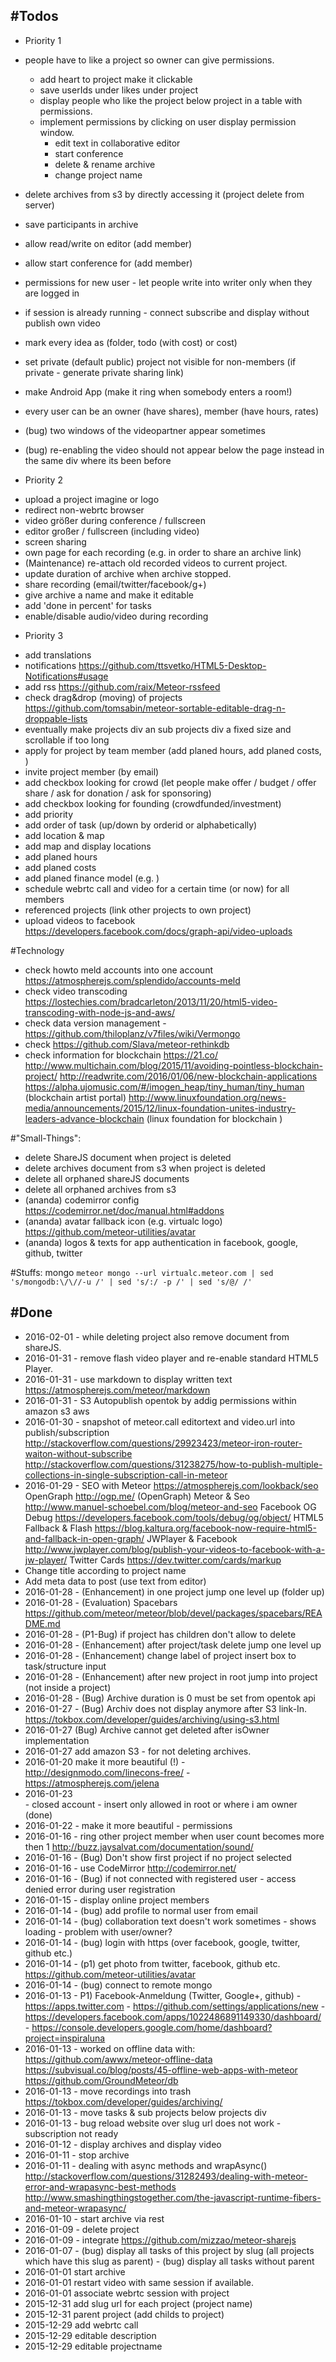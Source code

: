 #Todos
------

* Priority 1
- people have to like a project so owner can give permissions.
	- add heart to project make it clickable 
	- save userIds under likes under project 
	- display people who like the project below project in a table with permissions.
	- implement permissions by clicking on user display permission window.
		- edit text in collaborative editor
		- start conference
		- delete & rename archive 
		- change project name 

- delete archives from s3 by directly accessing it (project delete from server)
- save participants in archive
- allow read/write on editor (add member)
- allow start conference for (add member)
- permissions for new user - let people write into writer only when they are logged in
- if session is already running - connect subscribe and display without publish own video
- mark every idea as (folder, todo (with cost) or cost)
- set private (default public) project not visible for non-members (if private - generate private sharing link)
- make Android App (make it ring when somebody enters a room!)
- every user can be an owner (have shares), member (have hours, rates) 
- (bug) two windows of the videopartner appear sometimes
- (bug) re-enabling the video should not appear below the page instead in the same div where its been before
 
* Priority 2
- upload a project imagine or logo
- redirect non-webrtc browser 
- video größer during conference / fullscreen
- editor großer / fullscreen (including video)
- screen sharing
- own page for each recording (e.g. in order to share an archive link)
- (Maintenance) re-attach old recorded videos to current project.
- update duration of archive when archive stopped.
- share recording (email/twitter/facebook/g+)
- give archive a name and make it editable
- add 'done in percent' for tasks
- enable/disable audio/video during recording

* Priority 3
- add translations
- notifications https://github.com/ttsvetko/HTML5-Desktop-Notifications#usage
- add rss https://github.com/raix/Meteor-rssfeed
- check drag&drop (moving) of projects https://github.com/tomsabin/meteor-sortable-editable-drag-n-droppable-lists
- eventually make projects div an sub projects div a fixed size and scrollable if too long
- apply for project by team member (add planed hours, add planed costs, )
- invite project member (by email)
- add checkbox looking for crowd (let people make offer / budget / offer share / ask for donation / ask for sponsoring)
- add checkbox looking for founding (crowdfunded/investment)
- add priority 
- add order of task (up/down by orderid or alphabetically)
- add location & map  
- add map and display locations
- add planed hours
- add planed costs
- add planed finance model (e.g. )
- schedule webrtc call and video for a certain time (or now) for all members
- referenced projects (link other projects to own project)
- upload videos to facebook https://developers.facebook.com/docs/graph-api/video-uploads

#Technology
- check howto meld accounts into one account https://atmospherejs.com/splendido/accounts-meld
- check video transcoding https://lostechies.com/bradcarleton/2013/11/20/html5-video-transcoding-with-node-js-and-aws/
- check data version management - https://github.com/thiloplanz/v7files/wiki/Vermongo
- check https://github.com/Slava/meteor-rethinkdb
- check information for blockchain
	https://21.co/
	http://www.multichain.com/blog/2015/11/avoiding-pointless-blockchain-project/
	http://readwrite.com/2016/01/06/new-blockchain-applications
	https://alpha.ujomusic.com/#/imogen_heap/tiny_human/tiny_human (blockchain artist portal)
	http://www.linuxfoundation.org/news-media/announcements/2015/12/linux-foundation-unites-industry-leaders-advance-blockchain (linux foundation for blockchain
	)

#"Small-Things":
- delete ShareJS document when project is deleted 
- delete archives document from s3 when project is deleted 
- delete all orphaned shareJS documents 
- delete all orphaned archives from s3
- (ananda) codemirror config https://codemirror.net/doc/manual.html#addons
- (ananda) avatar fallback icon (e.g. virtualc logo) https://github.com/meteor-utilities/avatar
- (ananda) logos & texts for app authentication in facebook, google, github, twitter

#Stuffs:
mongo `meteor mongo --url virtualc.meteor.com | sed 's/mongodb:\/\//-u /' | sed 's/:/ -p /' | sed 's/@/ /'`


#Done
-----
- 2016-02-01 - while deleting project also remove document from shareJS.
- 2016-01-31 - remove flash video player and re-enable standard HTML5 Player.
- 2016-01-31 - use markdown to display written text https://atmospherejs.com/meteor/markdown
- 2016-01-31 - S3 Autopublish opentok by addig permissions within amazon s3 aws
- 2016-01-30 - snapshot of meteor.call editortext and video.url into publish/subscription 
				http://stackoverflow.com/questions/29923423/meteor-iron-router-waiton-without-subscribe
				http://stackoverflow.com/questions/31238275/how-to-publish-multiple-collections-in-single-subscription-call-in-meteor
- 2016-01-29 - SEO with Meteor 
				https://atmospherejs.com/lookback/seo
				OpenGraph http://ogp.me/ (OpenGraph)
				Meteor & Seo http://www.manuel-schoebel.com/blog/meteor-and-seo
				Facebook OG Debug https://developers.facebook.com/tools/debug/og/object/
				HTML5 Fallback & Flash https://blog.kaltura.org/facebook-now-require-html5-and-fallback-in-open-graph/
				JWPlayer & Facebook http://www.jwplayer.com/blog/publish-your-videos-to-facebook-with-a-jw-player/
				Twitter Cards https://dev.twitter.com/cards/markup
- Change title according to project name 
- Add meta data to post (use text from editor)
- 2016-01-28 - (Enhancement) in one project jump one level up (folder up)
- 2016-01-28 - (Evaluation) Spacebars https://github.com/meteor/meteor/blob/devel/packages/spacebars/README.md
- 2016-01-28 - (P1-Bug) if project has children don't allow to delete
- 2016-01-28 - (Enhancement) after project/task delete jump one level up
- 2016-01-28 - (Enhancement) change label of project insert box to task/structure input
- 2016-01-28 - (Enhancement) after new project in root jump into project (not inside a project)
- 2016-01-28 - (Bug) Archive duration is 0 must be set from opentok api
- 2016-01-27 - (Bug) Archiv does not display anymore after S3 link-In.	
					https://tokbox.com/developer/guides/archiving/using-s3.html
- 2016-01-27 (Bug) Archive cannot get deleted after isOwner implementation
- 2016-01-27 add amazon S3 - for not deleting archives.
- 2016-01-20 make it more beautiful (!)
				- http://designmodo.com/linecons-free/
				- https://atmospherejs.com/jelena
- 2016-01-23  
				- closed account
				- insert only allowed in root or where i am owner (done)
- 2016-01-22 	- make it more beautiful 
			 	- permissions
- 2016-01-16 - ring other project member when user count becomes more then 1 http://buzz.jaysalvat.com/documentation/sound/
- 2016-01-16 - (Bug) Don't show first project if no project selected
- 2016-01-16 - use CodeMirror http://codemirror.net/
- 2016-01-16 - (Bug) if not connected with registered user - access denied error during user registration
- 2016-01-15 - display online project members 
- 2016-01-14 - (bug) add profile to normal user from email
- 2016-01-14 - (bug) collaboration text doesn't work sometimes - shows loading - problem with user/owner? 
- 2016-01-14 - (bug) login with https (over facebook, google, twitter, github etc.)	
- 2016-01-14 - (p1) get photo from twitter, facebook, github etc. https://github.com/meteor-utilities/avatar
- 2016-01-14 - (bug) connect to remote mongo
- 2016-01-13 - P1)  Facebook-Anmeldung (Twitter, Google+, github)
			- https://apps.twitter.com
			- https://github.com/settings/applications/new
			- https://developers.facebook.com/apps/1022486891149330/dashboard/
			- https://console.developers.google.com/home/dashboard?project=inspiraluna
- 2016-01-13 -  worked on offline data with: 
					https://github.com/awwx/meteor-offline-data
			 		https://subvisual.co/blog/posts/45-offline-web-apps-with-meteor
			 		https://github.com/GroundMeteor/db
- 2016-01-13 - move recordings into trash https://tokbox.com/developer/guides/archiving/
- 2016-01-13 - move tasks & sub projects below projects div
- 2016-01-13 - bug reload website over slug url does not work - subscription not ready 
- 2016-01-12 - display archives and display video 
- 2016-01-11 - stop archive 
- 2016-01-11 - dealing with async methods and wrapAsync() 
											http://stackoverflow.com/questions/31282493/dealing-with-meteor-error-and-wrapasync-best-methods
											http://www.smashingthingstogether.com/the-javascript-runtime-fibers-and-meteor-wrapasync/
- 2016-01-10 - start archive via rest
- 2016-01-09 - delete project 
- 2016-01-09 - integrate https://github.com/mizzao/meteor-sharejs
- 2016-01-07 - (bug) display all tasks of this project by slug (all projects which have this slug as parent)
	   		 - (bug) display all tasks without parent
- 2016-01-01 start archive 
- 2016-01-01 restart video with same session if available.
- 2016-01-01 associate webrtc session with project
- 2015-12-31 add slug url for each project (project name)
- 2015-12-31 parent project (add childs to project)
- 2015-12-29 add webrtc call 
- 2015-12-29 editable description
- 2015-12-29 editable projectname